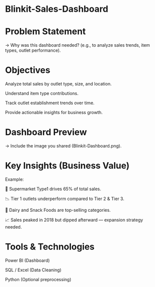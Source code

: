 # Blinkit-Sales-Dashboard

# Problem Statement
→ Why was this dashboard needed? (e.g., to analyze sales trends, item types, outlet performance).

# Objectives

Analyze total sales by outlet type, size, and location.

Understand item type contributions.

Track outlet establishment trends over time.

Provide actionable insights for business growth.

# Dashboard Preview
→ Include the image you shared (Blinkit-Dashboard.png).

# Key Insights (Business Value)
Example:

🛒 Supermarket Type1 drives 65% of total sales.

📉 Tier 1 outlets underperform compared to Tier 2 & Tier 3.

🥛 Dairy and Snack Foods are top-selling categories.

📈 Sales peaked in 2018 but dipped afterward — expansion strategy needed.

# Tools & Technologies

Power BI (Dashboard)

SQL / Excel (Data Cleaning)

Python (Optional preprocessing)
